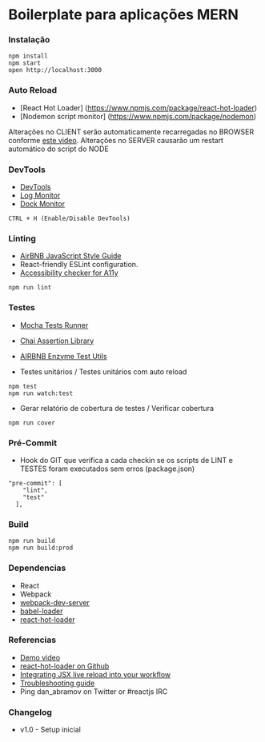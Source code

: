 Boilerplate para aplicações MERN
=====================

### Instalação

```
npm install
npm start
open http://localhost:3000
```

### Auto Reload

* [React Hot Loader] (https://www.npmjs.com/package/react-hot-loader)
* [Nodemon script monitor] (https://www.npmjs.com/package/nodemon)

Alterações no CLIENT serão automaticamente recarregadas no BROWSER conforme [este video](http://vimeo.com/100010922).
Alterações no SERVER causarão um restart automático do script do NODE

### DevTools

* [DevTools](https://github.com/gaearon/redux-devtools#overview)
* [Log Monitor](https://github.com/gaearon/redux-devtools-log-monitor)
* [Dock Monitor](https://github.com/gaearon/redux-devtools-dock-monitor)

```
CTRL + H (Enable/Disable DevTools)
```

### Linting

* [AirBNB JavaScript Style Guide](https://github.com/airbnb/javascript)
* React-friendly ESLint configuration.
* [Accessibility checker for A11y](https://github.com/evcohen/eslint-plugin-jsx-a11y)

```
npm run lint
```

### Testes

* [Mocha Tests Runner](https://mochajs.org/)
* [Chai Assertion Library](http://chaijs.com/api/bdd/)
* [AIRBNB Enzyme Test Utils](https://github.com/airbnb/enzyme)

* Testes unitários / Testes unitários com auto reload
```
npm test
npm run watch:test
```

* Gerar relatório de cobertura de testes / Verificar cobertura
```
npm run cover
```

### Pré-Commit

* Hook do GIT que verifica a cada checkin se os scripts de LINT e TESTES foram executados sem erros (package.json)

```
"pre-commit": [
    "lint",
    "test"
  ],
```

### Build
```
npm run build
npm run build:prod
```

### Dependencias

* React
* Webpack
* [webpack-dev-server](https://github.com/webpack/webpack-dev-server)
* [babel-loader](https://github.com/babel/babel-loader)
* [react-hot-loader](https://github.com/gaearon/react-hot-loader)

### Referencias

* [Demo video](http://vimeo.com/100010922)
* [react-hot-loader on Github](https://github.com/gaearon/react-hot-loader)
* [Integrating JSX live reload into your workflow](http://gaearon.github.io/react-hot-loader/getstarted/)
* [Troubleshooting guide](https://github.com/gaearon/react-hot-loader/blob/master/docs/Troubleshooting.md)
* Ping dan_abramov on Twitter or #reactjs IRC



### Changelog

* v1.0 - Setup inicial